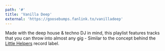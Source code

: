 ```yaml
---
path: '#'
title: 'Vanilla Deep'
external: 'https://goosebumps.fanlink.to/vanilladeep'
---
```

<p class="leading-relaxed text-base">Made with the deep house &amp; techno DJ in mind, this playlist features tracks that you can throw into almost any gig - Similar to the concept behind the <a class="bg-yellow-200" target="_blank" href="https://www.residentadvisor.net/record-label.aspx?id=3712">Little Helpers</a> record label.</p>